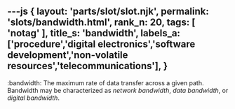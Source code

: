 ---js
{
  layout: 'parts/slot/slot.njk',
  permalink: 'slots/bandwidth.html',
  rank_n: 20,
  tags: [ 'notag' ],
  title_s: 'bandwidth',
  labels_a: ['procedure','digital electronics','software development','non-volatile resources','telecommunications'],
}
---
:bandwidth:
The maximum rate of data transfer across a given path. Bandwidth may be characterized as <i>network bandwidth</i>, <i>data bandwidth</i>, or <i>digital bandwidth</i>.
